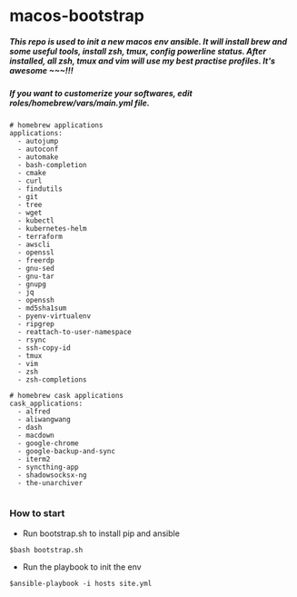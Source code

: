 # macos-bootstrap
##### This repo is used to init a new macos env ansible. It will install brew and some useful tools, install zsh, tmux, config powerline status. After installed, all zsh, tmux and vim will use my best practise profiles. It's awesome ~~~!!!

##### If you want to customerize your softwares, edit roles/homebrew/vars/main.yml file.
```
# homebrew applications
applications:
  - autojump
  - autoconf
  - automake
  - bash-completion
  - cmake
  - curl
  - findutils
  - git
  - tree
  - wget
  - kubectl
  - kubernetes-helm
  - terraform
  - awscli
  - openssl
  - freerdp
  - gnu-sed
  - gnu-tar
  - gnupg
  - jq
  - openssh
  - md5sha1sum
  - pyenv-virtualenv
  - ripgrep
  - reattach-to-user-namespace
  - rsync
  - ssh-copy-id
  - tmux
  - vim
  - zsh
  - zsh-completions

# homebrew cask applications
cask_applications:
  - alfred
  - aliwangwang
  - dash
  - macdown
  - google-chrome
  - google-backup-and-sync
  - iterm2
  - syncthing-app
  - shadowsocksx-ng
  - the-unarchiver


```
### How to start

- Run bootstrap.sh to install pip and ansible
```
$bash bootstrap.sh
```

- Run the playbook to init the env
```
$ansible-playbook -i hosts site.yml
```



